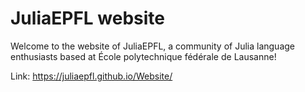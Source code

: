 # JuliaEPFL website

Welcome to the website of JuliaEPFL, a community of Julia language enthusiasts based at École polytechnique fédérale de Lausanne!

Link: <https://juliaepfl.github.io/Website/>
